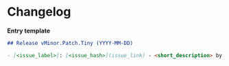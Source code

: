 # Changelog

**Entry template**
```md
## Release vMinor.Patch.Tiny (YYYY-MM-DD)

- [<issue_label>]: [<issue_hash>](issue_link) - <short_description> by <author>
```
